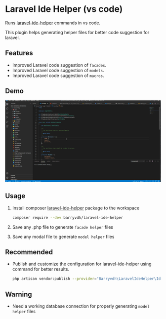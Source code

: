 # Laravel Ide Helper (vs code)

Runs [laravel-ide-helper](https://github.com/barryvdh/laravel-ide-helper) commands in vs code.

This plugin helps generating helper files for better code suggestion for laravel.

## Features

- Improved Laravel code suggestion of `facades`.
- Improved Laravel code suggestion of `models`.
- Improved Laravel code suggestion of `macros`.


## Demo

![demo](demo.gif)

## Usage

1. Install composer [laravel-ide-helper](https://github.com/barryvdh/laravel-ide-helper) package to the workspace

	``` bash
	composer require --dev barryvdh/laravel-ide-helper
	```
2. Save any .php file to generate `facade helper` files
3. Save any modal file to generate `model helper` files

## Recommended
- Publish and customize the configuration for laravel-ide-helper using command for better results. 
	``` bash
	php artisan vendor:publish --provider="Barryvdh\LaravelIdeHelper\IdeHelperServiceProvider" --tag=config
	```


## Warning
- Need a working database connection for properly generating `model helper` files




